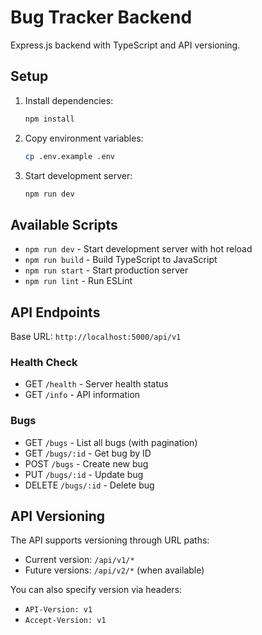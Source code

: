 # Bug Tracker Backend

Express.js backend with TypeScript and API versioning.

## Setup

1. Install dependencies:
   ```bash
   npm install
   ```

2. Copy environment variables:
   ```bash
   cp .env.example .env
   ```

3. Start development server:
   ```bash
   npm run dev
   ```

## Available Scripts

- `npm run dev` - Start development server with hot reload
- `npm run build` - Build TypeScript to JavaScript
- `npm run start` - Start production server
- `npm run lint` - Run ESLint

## API Endpoints

Base URL: `http://localhost:5000/api/v1`

### Health Check
- GET `/health` - Server health status
- GET `/info` - API information

### Bugs
- GET `/bugs` - List all bugs (with pagination)
- GET `/bugs/:id` - Get bug by ID
- POST `/bugs` - Create new bug
- PUT `/bugs/:id` - Update bug
- DELETE `/bugs/:id` - Delete bug

## API Versioning

The API supports versioning through URL paths:
- Current version: `/api/v1/*`
- Future versions: `/api/v2/*` (when available)

You can also specify version via headers:
- `API-Version: v1`
- `Accept-Version: v1`